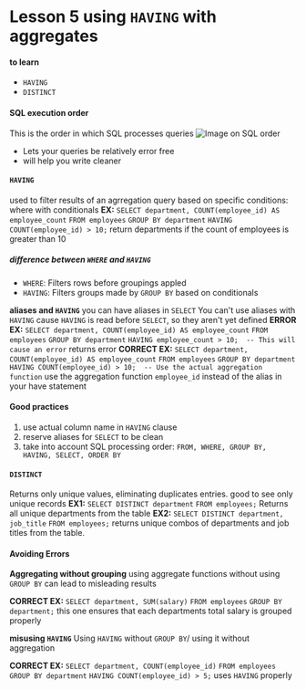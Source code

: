 # Lesson 5 using `HAVING` with aggregates 
#### to learn 
- `HAVING`
- `DISTINCT`
#### SQL execution order
This is the order in which SQL processes queries
![Image on SQL order](https://miro.medium.com/v2/resize:fit:749/1*DN0iewN5WFWgrXs5s5cLjQ.jpeg)
- Lets your queries be relatively error free
- will help you write cleaner
#### `HAVING`
used to filter results of an agrregation query based on specific conditions: where with conditionals 
**EX:**
`SELECT department, COUNT(employee_id) AS employee_count`
`FROM employees`
`GROUP BY department`
`HAVING COUNT(employee_id) > 10;`
return departments if the count of employees is greater than 10
##### difference between `WHERE` and `HAVING`
- `WHERE`: Filters rows before groupings appled
- `HAVING`: Filters groups made by `GROUP BY` based on conditionals

**aliases and `HAVING`**
you can have aliases in `SELECT`
You can't use aliases with `HAVING` cause `HAVING` is read before `SELECT`, so they aren't yet defined
**ERROR EX:**
`SELECT department, COUNT(employee_id) AS employee_count`
`FROM employees`
`GROUP BY department`
`HAVING employee_count > 10;  -- This will cause an error`
returns error
**CORRECT EX:**
`SELECT department, COUNT(employee_id) AS employee_count`
`FROM employees`
`GROUP BY department`
`HAVING COUNT(employee_id) > 10;  -- Use the actual aggregation function`
use the aggregation function `employee_id` instead of the alias in your have statement
#### Good practices
1. use actual column name in `HAVING` clause
2. reserve aliases for `SELECT` to be clean
3. take into account SQL processing order: `FROM, WHERE, GROUP BY, HAVING, SELECT, ORDER BY`
#### `DISTINCT`
Returns only unique values, eliminating duplicates entries. good to see only unique records
**EX1:**
`SELECT DISTINCT department`
`FROM employees;`
Returns all unique departments from the table
**EX2:**
`SELECT DISTINCT department, job_title`
`FROM employees;`
returns unique combos of departments and job titles from the table. 
#### Avoiding Errors
**Aggregating without grouping**
using aggregate functions without using `GROUP BY` can lead to misleading results

**CORRECT EX:**
`SELECT department, SUM(salary)`
`FROM employees`
`GROUP BY department;`
this one ensures that each departments total salary is grouped properly

**misusing `HAVING`**
Using `HAVING` without `GROUP BY`/ using it without aggregation

**CORRECT EX:**
`SELECT department, COUNT(employee_id)`
`FROM employees`
`GROUP BY department`
`HAVING COUNT(employee_id) > 5;`
uses `HAVING` properly